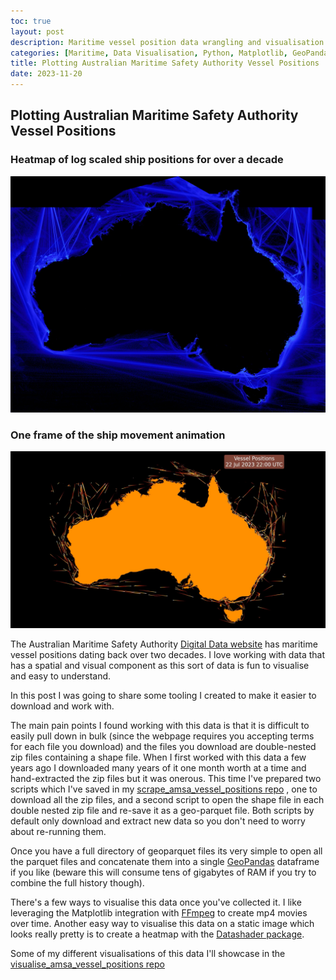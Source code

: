 ```yaml
---
toc: true
layout: post
description: Maritime vessel position data wrangling and visualisation
categories: [Maritime, Data Visualisation, Python, Matplotlib, GeoPandas, MovingPandas]
title: Plotting Australian Maritime Safety Authority Vessel Positions
date: 2023-11-20
---
```

## Plotting Australian Maritime Safety Authority Vessel Positions

### Heatmap of log scaled ship positions for over a decade

![Martime Vessel Position Heatmap](../../img/ship_movement_heatmap_2048_1536_kbc.webp)

### One frame of the ship movement animation

![Maritime Vessel Positions](../../img/amsa_vessel_locations.webp)

The Australian Maritime Safety Authority
[Digital Data website](https://www.operations.amsa.gov.au/Spatial/DataServices/DigitalData)
has maritime vessel positions dating back over two decades. I love working with data
that has a spatial and visual component as this sort of data is fun to visualise and
easy to understand.

In this post I was going to share some tooling I created to make it easier to download
and work with.

The main pain points I found working with this data is that it is difficult to easily
pull down in bulk (since the webpage requires you accepting terms for each file you
download) and the files you download are double-nested zip files containing a shape
file. When I first worked with this data a few years ago I downloaded many years of it
one month worth at a time and hand-extracted the zip files but it was onerous. This time
I've prepared two scripts which I've saved in my
[scrape_amsa_vessel_positions repo](https://github.com/owenlamont/scrape_amsa_vessel_positions)
, one to download all the zip files, and a second script to open the shape file in each
double nested zip file and re-save it as a geo-parquet file. Both scripts by default
only download and extract new data so you don't need to worry about re-running them.

Once you have a full directory of geoparquet files its very simple to open all the
parquet files and concatenate them into a single [GeoPandas](https://geopandas.org/en/stable/)
dataframe if you like (beware this will consume tens of gigabytes of RAM if you try to
combine the full history though).

There's a few ways to visualise this data once you've collected it. I like leveraging
the Matplotlib integration with [FFmpeg](https://ffmpeg.org) to create mp4 movies over
time. Another easy way to visualise this data on a static image which looks really
pretty is to create a heatmap with the [Datashader package](https://datashader.org).

Some of my different visualisations of this data I'll showcase in the
[visualise_amsa_vessel_positions repo](https://github.com/owenlamont/visualise_amsa_vessel_positions)
